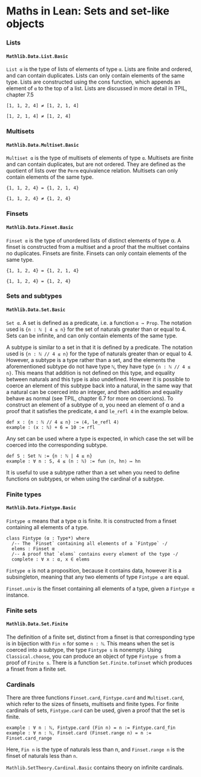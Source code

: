 # Maths in Lean: Sets and set-like objects

### Lists

#### `Mathlib.Data.List.Basic`

`List α` is the type of lists of elements of type `α`. Lists are finite and ordered, and can contain duplicates. Lists can only contain elements of the same type. Lists are constructed using the cons function, which appends an element of `α` to the top of a list. Lists are discussed in more detail in TPIL, chapter 7.5

`[1, 1, 2, 4] ≠ [1, 2, 1, 4]`

`[1, 2, 1, 4] ≠ [1, 2, 4]`

### Multisets

#### `Mathlib.Data.Multiset.Basic`

`Multiset α` is the type of multisets of elements of type `α`. Multisets are finite and can contain duplicates, but are not ordered. They are defined as the quotient of lists over the `Perm` equivalence relation. Multisets can only contain elements of the same type.

`{1, 1, 2, 4} = {1, 2, 1, 4}`

`{1, 1, 2, 4} ≠ {1, 2, 4}`

### Finsets

#### `Mathlib.Data.Finset.Basic`

`Finset α` is the type of unordered lists of distinct elements of type α. A finset is constructed from a multiset and a proof that the multiset contains no duplicates. Finsets are finite. Finsets can only contain elements of the same type.

`{1, 1, 2, 4} = {1, 2, 1, 4}`

`{1, 1, 2, 4} = {1, 2, 4}`

### Sets and subtypes

#### `Mathlib.Data.Set.Basic`

`Set α`. A set is defined as a predicate, i.e. a function `α → Prop`. The notation used is `{n : ℕ | 4 ≤ n}` for the set of naturals greater than or equal to 4. Sets can be infinite, and can only contain elements of the same type.

A subtype is similar to a set in that it is defined by a predicate. The notation used is `{n : ℕ // 4 ≤ n}` for the type of naturals greater than or equal to 4. However, a subtype is a type rather than a set, and the elements the aforementioned subtype do not have type `ℕ`, they have type `{n : ℕ // 4 ≤ n}`. This means that addition is not defined on this type, and equality between naturals and this type is also undefined. However it is possible to coerce an element of this subtype back into a natural, in the same way that a natural can be coerced into an integer, and then addition and equality behave as normal (see TPIL, chapter 6.7 for more on coercions). To construct an element of a subtype of α, you need an element of α and a proof that it satisfies the predicate, `4` and ``le_refl 4`` in the example below.

```lean
def x : {n : ℕ // 4 ≤ n} := ⟨4, le_refl 4⟩
example : (x : ℕ) + 6 = 10 := rfl
```

Any set can be used where a type is expected, in which case the set will be coerced into the corresponding subtype.

```lean
def S : Set ℕ := {n : ℕ | 4 ≤ n}
example : ∀ n : S, 4 ≤ (n : ℕ) := fun ⟨n, hn⟩ ↦ hn
```

It is useful to use a subtype rather than a set when you need to define functions on subtypes, or when using the cardinal of a subtype.

### Finite types

#### `Mathlib.Data.Fintype.Basic`

`Fintype α` means that a type α is finite. It is constructed from a finset containing all elements of a type.

```lean
class Fintype (α : Type*) where
  /-- The `Finset` containing all elements of a `Fintype` -/
  elems : Finset α
  /-- A proof that `elems` contains every element of the type -/
  complete : ∀ x : α, x ∈ elems
```

`Fintype α` is not a proposition, because it contains data, however it is a subsingleton, meaning that any two elements of type `Fintype α` are equal.

`Finset.univ` is the finset containing all elements of a type, given a `Fintype α` instance.

### Finite sets

#### `Mathlib.Data.Set.Finite`

The definition of a finite set, distinct from a finset is that corresponding type is in bijection with `Fin n` for some `n : ℕ`.
This means when the set is coerced into a subtype, the type `Fintype s` is nonempty.
Using `Classical.choose`, you can produce an object of type `Fintype s` from a proof of `Finite s`. There is a function `Set.Finite.toFinset` which produces a finset from a finite set.

### Cardinals

There are three functions `Finset.card`, `Fintype.card` and `Multiset.card`, which refer to the sizes of finsets, multisets and finite types. For finite cardinals of sets, `Fintype.card` can be used, given a proof that the set is finite.

```lean
example : ∀ n : ℕ, Fintype.card (Fin n) = n := Fintype.card_fin
example : ∀ n : ℕ, Finset.card (Finset.range n) = n := Finset.card_range
```

Here, `Fin n` is the type of naturals less than n, and `Finset.range n` is the finset of naturals less than `n`.

`Mathlib.SetTheory.Cardinal.Basic` contains theory on infinite cardinals.
